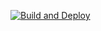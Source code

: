 [![Build and Deploy](https://github.com/itsvick/itsvick.github.io/actions/workflows/deploy.yml/badge.svg)](https://github.com/itsvick/itsvick.github.io/actions/workflows/deploy.yml)
